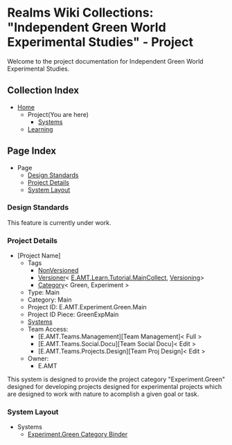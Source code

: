 [Page]:https://github.com/Ancient-Majik-Tech/Learn.Tutorial.Collections/blob/main/Project/Extends/ProjectUpdateInWorks.md

[Page Home]:https://github.com/Ancient-Majik-Tech/Learn.Tutorial.Collections/blob/main/Project/Extends/ProjectUpdateInWorks.md
[Page Learn Home]:https://github.com/Ancient-Majik-Tech/Learn.Tutorial.Collections/blob/main/Project/Extends/ProjectUpdateInWorks.md

[Sec Standards]:{Page]#design-standards
[Sec Details]:[Page]#project-details
[Sec Layout]:[Page]#system-layout

[Proj Parent]:https://github.com/Ancient-Majik-Tech/Learn.Tutorial.Collections/blob/main/Project/Extends/ProjectUpdateInWorks.md
[Proj Parent Versions]:https://github.com/Ancient-Majik-Tech/Learn.Tutorial.Collections/blob/main/Project/Extends/ProjectUpdateInWorks.md

[Sys Bind]:https://github.com/Ancient-Majik-Tech/Learn.Tutorial.Collections/blob/main/Project/Extends/ProjectUpdateInWorks.md

[Tag Proj NonVer]:https://github.com/Ancient-Majik-Tech/Learn.Tutorial.Collections/blob/main/Project/Extends/ProjectUpdateInWorks.md
[Tag Proj Versioner]:https://github.com/Ancient-Majik-Tech/Learn.Tutorial.Collections/blob/main/Project/Extends/ProjectUpdateInWorks.md
[Tag Proj Category]:https://github.com/Ancient-Majik-Tech/Learn.Tutorial.Collections/blob/main/Project/Extends/ProjectUpdateInWorks.md

# Realms Wiki Collections: "Independent Green World Experimental Studies" - Project

Welcome to the project documentation for Independent Green World Experimental Studies.


## Collection Index

- [Home][Page Home] 
	- Project(You are here)
		- [Systems][Sec Layout]
	- [Learning][Page Learn Home]

## Page Index

- Page
	- [Design Standards][Sec Standards]
	- [Project Details][Sec Details]
	- [System Layout][Sec Layout]

### Design Standards

This feature is currently under work.

### Project Details

- [Project Name]
	- Tags
		- [NonVersioned][Tag Proj NonVer]
		- [Versioner][Tag Proj Versioner]< [E.AMT.Learn.Tutorial.MainCollect][Proj Parent], [Versioning][Proj Parent Versions]>
		- [Category][Tag Proj Category]< Green, Experiment >
	- Type: Main
	- Category: Main
	- Project ID: E.AMT.Experiment.Green.Main
	- Project ID Piece: GreenExpMain
	- [Systems][Sec Layout]
	- Team Access:
		- [E.AMT.Teams.Management][Team Management]< Full >
		- [E.AMT.Teams.Social.Docu][Team Social Docu]< Edit >
		- [E.AMT.Teams.Projects.Design][Team Proj Design]< Edit >
	- Owner:
		- E.AMT

This system is designed to provide the project category "Experiment.Green" designed for developing projects designed for experimental projects which are designed to work with nature to acomplish a given goal or task.

### System Layout

- Systems
	- [Experiment.Green Category Binder][Sys Bind]



